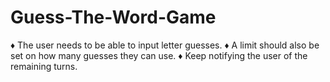 # Guess-The-Word-Game

♦ The user needs to be able to input letter guesses.
♦ A limit should also be set on how many guesses they can use.
♦ Keep notifying the user of the remaining turns.
